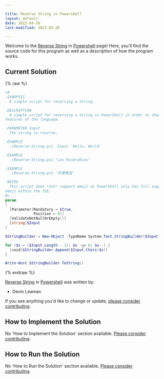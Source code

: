 ```yaml
---

title: Reverse String in Powershell
layout: default
date: 2022-04-28
last-modified: 2023-02-26

---
```


Welcome to the [Reverse String](https://sampleprograms.io/projects/reverse-string) in [Powershell](https://sampleprograms.io/languages/powershell) page! Here, you'll find the source code for this program as well as a description of how the program works.

## Current Solution

{% raw %}

```powershell
﻿<#
.SYNOPSIS
  A simple script for reversing a String.

.DESCRIPTION
  A simple script for reversing a String in PowerShell in order to show some
features of the language.

.PARAMETER Input
  The string to reverse.

.EXAMPLE
  .\Reverse-String.ps1 -Input 'Hello, World'

.EXAMPLE
  .\Reverse-String.ps1 "Les Misérables"

.EXAMPLE
  .\Reverse-String.ps1 "字樣樣品"

.NOTES
  This script does *not* support emoji as PowerShell only has full support for
emoji within the ISE.
#>
param
(
  [Parameter(Mandatory = $true,
             Position = 0)]
  [ValidateNotNullOrEmpty()]
  [string]$Input
)

$StringBuilder = New-Object -TypeName System.Text.StringBuilder($Input.Length)

for ($x = ($Input.Length - 1); $x -ge 0; $x--) {
  [void]$StringBuilder.Append($Input.Chars($x))
}

Write-Host $StringBuilder.ToString()
```

{% endraw %}

[Reverse String](https://sampleprograms.io/projects/reverse-string) in [Powershell](https://sampleprograms.io/languages/powershell) was written by:

- Devin Leaman

If you see anything you'd like to change or update, [please consider contributing](https://github.com/TheRenegadeCoder/sample-programs).

## How to Implement the Solution

No 'How to Implement the Solution' section available. [Please consider contributing](https://github.com/TheRenegadeCoder/sample-programs-website).

## How to Run the Solution

No 'How to Run the Solution' section available. [Please consider contributing](https://github.com/TheRenegadeCoder/sample-programs-website).